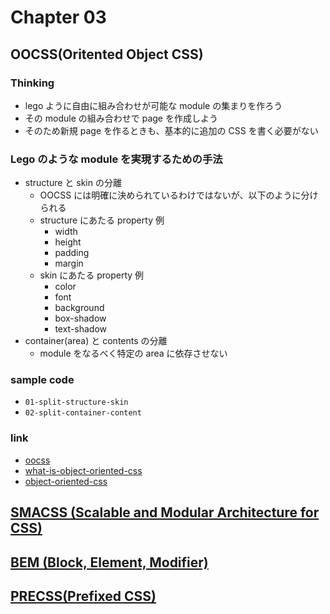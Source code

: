 # Chapter 03

## OOCSS(Oritented Object CSS)

### Thinking

- lego ように自由に組み合わせが可能な module の集まりを作ろう
- その module の組み合わせで page を作成しよう
- そのため新規 page を作るときも、基本的に追加の CSS を書く必要がない

### Lego のような module を実現するための手法

- structure と skin の分離
  - OOCSS には明確に決められているわけではないが、以下のように分けられる
  - structure にあたる property 例
    - width
    - height
    - padding
    - margin
  - skin にあたる property 例
    - color
    - font
    - background
    - box-shadow
    - text-shadow
- container(area) と contents の分離
  - module をなるべく特定の area に依存させない

### sample code

- `01-split-structure-skin`
- `02-split-container-content`

### link

- [oocss](http://oocss.org/)
- [what-is-object-oriented-css](https://www.slideshare.net/stubbornella/what-is-object-oriented-css)
- [object-oriented-css](https://www.slideshare.net/stubbornella/object-oriented-css)

## [SMACSS (Scalable and Modular Architecture for CSS)](./smacss.md)

## [BEM (Block, Element, Modifier)](./bem.md)

## [PRECSS(Prefixed CSS)](./precess.md)
